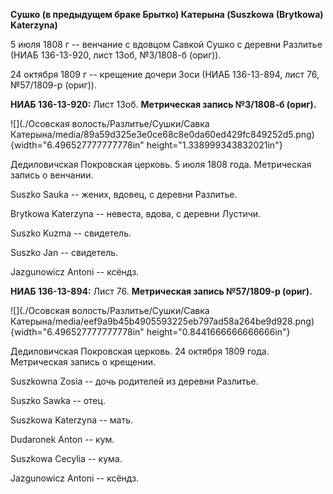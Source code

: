 **Сушко (в предыдущем браке Брытко) Катерына (Suszkowa (Brytkowa)
Katerzyna)**

5 июля 1808 г -- венчание с вдовцом Савкой Сушко с деревни Разлитье
(НИАБ 136-13-920, лист 13об, №3/1808-б (ориг)).

24 октября 1809 г -- крещение дочери Зоси (НИАБ 136-13-894, лист 76,
№57/1809-р (ориг)).

**НИАБ 136-13-920:** Лист 13об. **Метрическая запись №3/1808-б (ориг).**

![](./Осовская волость/Разлитье/Сушки/Савка Катерына/media/89a59d325e3e0ce68c8e0da60ed429fc849252d5.png){width="6.496527777777778in"
height="1.338999343832021in"}

Дедиловичская Покровская церковь. 5 июля 1808 года. Метрическая запись о
венчании.

Suszko Sauka -- жених, вдовец, с деревни Разлитье.

Brytkowa Katerzyna -- невеста, вдова, с деревни Лустичи.

Suszko Kuzma -- свидетель.

Suszko Jan -- свидетель.

Jazgunowicz Antoni -- ксёндз.

**НИАБ 136-13-894:** Лист 76. **Метрическая запись №57/1809-р (ориг).**

![](./Осовская волость/Разлитье/Сушки/Савка Катерына/media/eef9a9b45b4905593225eb797ad58a264be9d928.png){width="6.496527777777778in"
height="0.8441666666666666in"}

Дедиловичская Покровская церковь. 24 октября 1809 года. Метрическая
запись о крещении.

Suszkowna Zosia -- дочь родителей из деревни Разлитье.

Suszko Sawka -- отец.

Suszkowa Katerzyna -- мать.

Dudaronek Anton -- кум.

Suszkowa Cecylia -- кума.

Jazgunowicz Antoni -- ксёндз.
